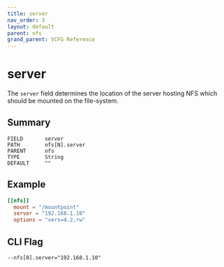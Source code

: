 ```yaml
---
title: server
nav_order: 3
layout: default
parent: nfs
grand_parent: VCFG Reference
---
```


# server

The `server` field determines the location of the server hosting NFS which should be mounted on the file-system.

## Summary

```
FIELD       server
PATH        nfs[N].server
PARENT      nfs
TYPE        String
DEFAULT     ""
```

## Example

```toml
[[nfs]]
  mount = "/mountpoint"
  server = "192.168.1.10"
  options = "vers=4.2,rw"
```

## CLI Flag

```
--nfs[0].server="192.168.1.10"
```